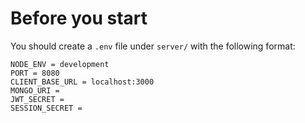 # Before you start
You should create a `.env` file under `server/` with the following format:

```
NODE_ENV = development
PORT = 8080
CLIENT_BASE_URL = localhost:3000
MONGO_URI =
JWT_SECRET =
SESSION_SECRET =
```
